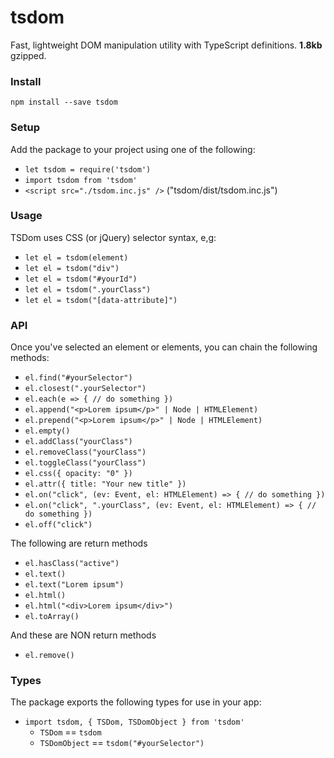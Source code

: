 # tsdom
Fast, lightweight DOM manipulation utility with TypeScript definitions.
**1.8kb** gzipped.
### Install
`npm install --save tsdom`
### Setup
Add the package to your project using one of the following:
- `let tsdom = require('tsdom')`
- `import tsdom from 'tsdom'`
- `<script src="./tsdom.inc.js" />` ("tsdom/dist/tsdom.inc.js")
### Usage
TSDom uses CSS (or jQuery) selector syntax, e,g:
- `let el = tsdom(element)`
- `let el = tsdom("div")`
- `let el = tsdom("#yourId")`
- `let el = tsdom(".yourClass")`
- `let el = tsdom("[data-attribute]")`
### API
Once you've selected an element or elements, you can chain the following methods:
- `el.find("#yourSelector")`
- `el.closest(".yourSelector")`
- `el.each(e => { // do something })`
- `el.append("<p>Lorem ipsum</p>" | Node | HTMLElement)`
- `el.prepend("<p>Lorem ipsum</p>" | Node | HTMLElement)`
- `el.empty()`
- `el.addClass("yourClass")`
- `el.removeClass("yourClass")`
- `el.toggleClass("yourClass")`
- `el.css({ opacity: "0" })`
- `el.attr({ title: "Your new title" })`
- `el.on("click", (ev: Event, el: HTMLElement) => { // do something })`
- `el.on("click", ".yourClass", (ev: Event, el: HTMLElement) => { // do something })`
- `el.off("click")`

The following are return methods
- `el.hasClass("active")`
- `el.text()`
- `el.text("Lorem ipsum")`
- `el.html()`
- `el.html("<div>Lorem ipsum</div>")`
- `el.toArray()`

And these are NON return methods
- `el.remove()`
### Types
The package exports the following types for use in your app:
- `import tsdom, { TSDom, TSDomObject } from 'tsdom'`
  - `TSDom` == `tsdom`
  - `TSDomObject` == `tsdom("#yourSelector")`

